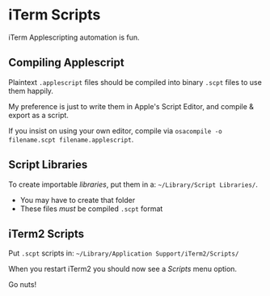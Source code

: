 iTerm Scripts
=============

iTerm Applescripting automation is fun.


## Compiling Applescript

Plaintext `.applescript` files should be compiled into binary `.scpt` files to use them happily.

My preference is just to write them in Apple's Script Editor, and compile & export as a script.

If you insist on using your own editor, compile via `osacompile -o filename.scpt filename.applescript`.


## Script Libraries

To create importable _libraries_, put them in a: `~/Library/Script Libraries/`.

* You may have to create that folder
* These files _must_ be compiled `.scpt` format


## iTerm2 Scripts

Put `.scpt` scripts in: `~/Library/Application Support/iTerm2/Scripts/`

When you restart iTerm2 you should now see a *Scripts* menu option.

Go nuts!
